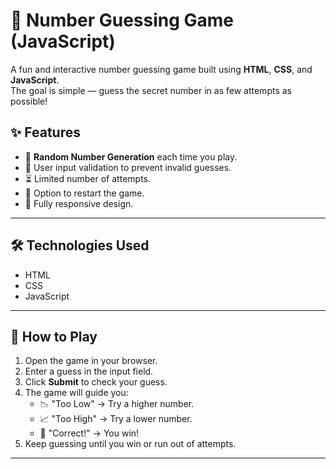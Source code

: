 # 🎯 Number Guessing Game (JavaScript)

A fun and interactive number guessing game built using **HTML**, **CSS**, and **JavaScript**.  
The goal is simple — guess the secret number in as few attempts as possible!


## ✨ Features
- 🎲 **Random Number Generation** each time you play.
- 🔢 User input validation to prevent invalid guesses.
- ⏳ Limited number of attempts.
- 🔄 Option to restart the game.
- 📱 Fully responsive design.

---

## 🛠️ Technologies Used
- HTML
- CSS
- JavaScript

---

## 🚀 How to Play
1. Open the game in your browser.
2. Enter a guess in the input field.
3. Click **Submit** to check your guess.
4. The game will guide you:
   - 📉 "Too Low" → Try a higher number.
   - 📈 "Too High" → Try a lower number.
   - 🎉 "Correct!" → You win!
5. Keep guessing until you win or run out of attempts.

---

